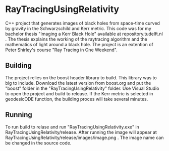 # RayTracingUsingRelativity
 C++ project that generates images of black holes from space-time curved by gravity in the Schwarzschild and Kerr metric. This code was for my bachelor thesis "Imaging a Kerr Black Hole" available at repository.tudelft.nl . The thesis explains the working of the raytracing algorithm and the mathematics of light around a black hole. The project is an extention of Peter Shirley's course "Ray Tracing in One Weekend".
 
 ## Building
  The project relies on the boost header library to build. This library was to big to include. Download the latest version from boost.org and put the "boost" folder in the "RayTracingUsingRelativity" folder. Use Visual Studio to open the project and build to release. If the Kerr metric is selected in geodesicODE function, the building proces will take several minutes.

## Running
To run build to relase and run "RayTracingUsingRelativity.exe" in RayTracingUsingRelativity/release. After running the image will appear at RayTracingUsingRelativity/release/images/image.png . The image name can be changed in the source code.
